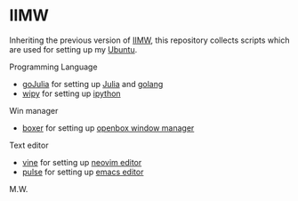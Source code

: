 # IIMW

Inheriting the previous version of [IIMW](https://code.google.com/p/iimw/), this repository collects scripts which are used for setting up my [Ubuntu](http://www.ubuntu.com/).

Programming Language
- [goJulia](https://github.com/ubtc/goJulia) for setting up [Julia](http://julialang.org/) and [golang](https://golang.org/)
- [wipy](https://github.com/ubtc/wipy) for setting up [ipython](http://ipython.org/)

Win manager
- [boxer](https://github.com/ubtc/boxer) for setting up [openbox window manager](http://openbox.org/)

Text editor
- [vine](https://github.com/ubtc/vine) for setting up [neovim editor](https://neovim.io/)
- [pulse](https://github.com/ubtc/pulse) for setting up [emacs editor](http://www.gnu.org/software/emacs/)

M.W.

